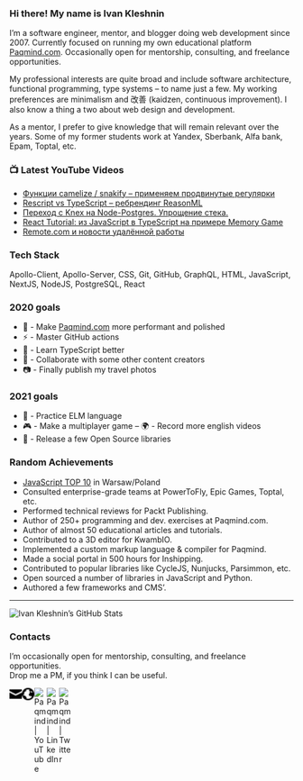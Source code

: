 ### Hi there! My name is Ivan Kleshnin

I’m a software engineer, mentor, and blogger doing web development since 2007.
Currently focused on running my own educational platform [Paqmind.com](https://paqmind.com).
Occasionally open for mentorship, consulting, and freelance opportunities. 

My professional interests are quite broad and include software architecture, functional programming, 
type systems – to name just a few. My working preferences are minimalism and 改善 (kaidzen, continuous improvement).
I also know a thing a two about web design and development.

As a mentor, I prefer to give knowledge that will remain relevant over the years. 
Some of my former students work at Yandex, Sberbank, Alfa bank, Epam, Toptal, etc.

### 📺 Latest YouTube Videos
<!-- YOUTUBE:START -->
- [Функции camelize / snakify – применяем продвинутые регулярки](https://www.youtube.com/watch?v=DZXvcanJVgw)
- [Rescript vs TypeScript – ребрендинг ReasonML](https://www.youtube.com/watch?v=CqK9gi-0qzM)
- [Переход с Knex на Node-Postgres. Упрощение стека.](https://www.youtube.com/watch?v=DN2AA5dsoOw)
- [React Tutorial: из JavaScript в TypeScript на примере Memory Game](https://www.youtube.com/watch?v=l0PrLtlZkQo)
- [Remote.com и новости удалённой работы](https://www.youtube.com/watch?v=scrxJGxEgNY)
<!-- YOUTUBE:END -->

### Tech Stack

Apollo-Client, Apollo-Server, CSS, Git, GitHub, GraphQL, HTML, JavaScript, NextJS, NodeJS, PostgreSQL, React

### 2020 goals

- 🔮 - Make [Paqmind.com](https://paqmind.com) more performant and polished
- ⚡ - Master GitHub actions
- 🦋 - Learn TypeScript better 
- 👯 - Collaborate with some other content creators
- 📷 - Finally publish my travel photos
 
### 2021 goals 

- 💎 - Practice ELM language
- 🎮 - Make a multiplayer game 
– 🌍 - Record more english videos
- 🥅 - Release a few Open Source libraries

### Random Achievements

- [JavaScript TOP 10](http://git-awards.com/users/search?login=ivan-kleshnin) in Warsaw/Poland
- Consulted enterprise-grade teams at PowerToFly, Epic Games, Toptal, etc.
- Performed technical reviews for Packt Publishing.
- Author of 250+ programming and dev. exercises at Paqmind.com.
- Author of almost 50 educational articles and tutorials.
- Contributed to a 3D editor for KwambIO.
- Implemented a custom markup language & compiler for Paqmind.
- Made a social portal in 500 hours for Inshipping.
- Contributed to popular libraries like CycleJS, Nunjucks, Parsimmon, etc.
- Open sourced a number of libraries in JavaScript and Python.
- Authored a few frameworks and CMS’.

--- 

<img alt="Ivan Kleshnin’s GitHub Stats" src="https://github-readme-stats.vercel.app/api?username=ivan-kleshnin&show_icons=true&hide-border=true"/>
 
### Contacts

I’m occasionally open for mentorship, consulting, and freelance opportunities.<br/>
Drop me a PM, if you think I can be useful.

[<img align="left" alt="Paqmind.com" width="22px" src="https://raw.githubusercontent.com/iconic/open-iconic/master/svg/envelope-closed.svg" />][info@paqmind]
[<img align="left" alt="Paqmind | Email" width="22px" src="https://raw.githubusercontent.com/iconic/open-iconic/master/svg/globe.svg" />][paqmind]
[<img align="left" alt="Paqmind | YouTube" width="22px" src="https://cdn.jsdelivr.net/npm/simple-icons@v3/icons/youtube.svg" />][youtube]
[<img align="left" alt="Paqmind | LinkedIn" width="22px" src="https://cdn.jsdelivr.net/npm/simple-icons@v3/icons/linkedin.svg" />][linkedin]
[<img align="left" alt="Paqmind | Twitter" width="22px" src="https://cdn.jsdelivr.net/npm/simple-icons@v3/icons/twitter.svg" />][twitter]

[info@paqmind]: mailto:info@paqmind.com
[paqmind]: https://paqmind.com
[youtube]: https://youtube.com/c/ivan-kleshnin
[linkedin]: https://linkedin.com/in/ivan-kleshnin
[twitter]: https://twitter.com/ivankleshnin
